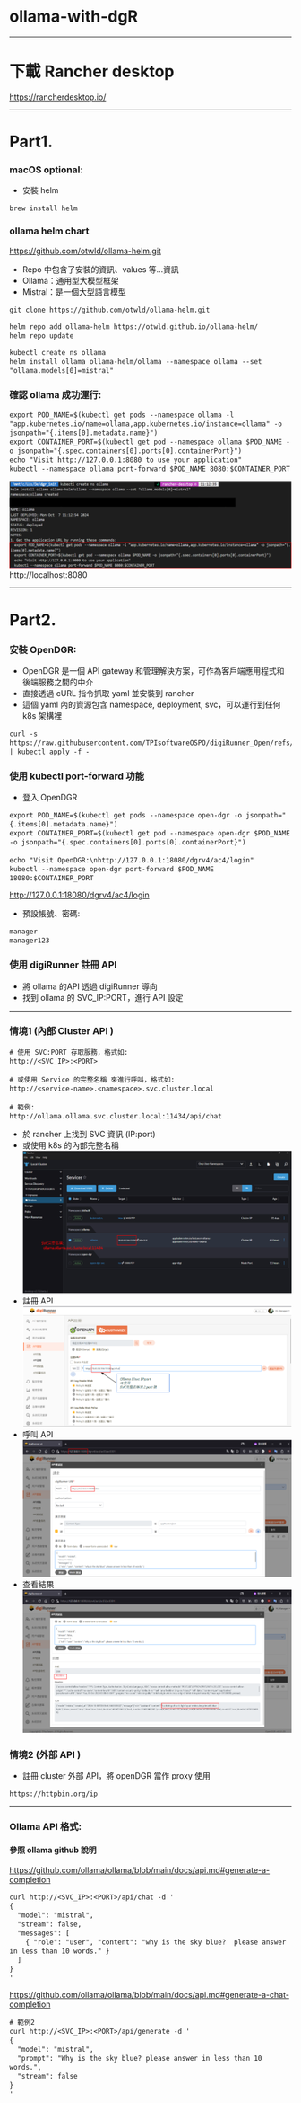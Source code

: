 # ollama-with-dgR
---

# 下載 Rancher desktop
https://rancherdesktop.io/

---
# Part1.
### macOS optional:
 - 安裝 helm
```
brew install helm
```
### ollama helm chart
https://github.com/otwld/ollama-helm.git
 - Repo 中包含了安裝的資訊、values 等...資訊
 - Ollama：通用型大模型框架
 - Mistral：是一個大型語言模型
```
git clone https://github.com/otwld/ollama-helm.git
```
```
helm repo add ollama-helm https://otwld.github.io/ollama-helm/
helm repo update
```
```
kubectl create ns ollama
helm install ollama ollama-helm/ollama --namespace ollama --set "ollama.models[0]=mistral"
```

### 確認 ollama 成功運行:
```
export POD_NAME=$(kubectl get pods --namespace ollama -l "app.kubernetes.io/name=ollama,app.kubernetes.io/instance=ollama" -o jsonpath="{.items[0].metadata.name}")
export CONTAINER_PORT=$(kubectl get pod --namespace ollama $POD_NAME -o jsonpath="{.spec.containers[0].ports[0].containerPort}")
echo "Visit http://127.0.0.1:8080 to use your application"
kubectl --namespace ollama port-forward $POD_NAME 8080:$CONTAINER_PORT
```
![forward1](image/port-forward1.png)
http://localhost:8080

---
# Part2.
### 安裝 OpenDGR:
 - OpenDGR 是一個 API gateway 和管理解決方案，可作為客戶端應用程式和後端服務之間的中介
 - 直接透過 cURL 指令抓取 yaml 並安裝到 rancher
 - 這個 yaml 內的資源包含 namespace, deployment, svc，可以運行到任何 k8s 架構裡
```
curl -s https://raw.githubusercontent.com/TPIsoftwareOSPO/digiRunner_Open/refs/heads/master/manifest/open_dgr.yaml | kubectl apply -f -
```

### 使用 kubectl port-forward 功能
 - 登入 OpenDGR 
```
export POD_NAME=$(kubectl get pods --namespace open-dgr -o jsonpath="{.items[0].metadata.name}")
export CONTAINER_PORT=$(kubectl get pod --namespace open-dgr $POD_NAME -o jsonpath="{.spec.containers[0].ports[0].containerPort}")

echo "Visit OpenDGR:\nhttp://127.0.0.1:18080/dgrv4/ac4/login"
kubectl --namespace open-dgr port-forward $POD_NAME 18080:$CONTAINER_PORT
```
http://127.0.0.1:18080/dgrv4/ac4/login

 - 預設帳號、密碼:
```
manager
manager123
```

### 使用 digiRunner 註冊 API
 - 將 ollama 的API 透過 digiRunner 導向
 - 找到 ollama 的 SVC_IP:PORT，進行 API 設定

---

### 情境1 (內部 Cluster API )
```
# 使用 SVC:PORT 存取服務，格式如:
http://<SVC_IP>:<PORT>

# 或使用 Service 的完整名稱 來進行呼叫，格式如:
http://<service-name>.<namespace>.svc.cluster.local

# 範例:
http://ollama.ollama.svc.cluster.local:11434/api/chat
```
 - 於 rancher 上找到 SVC 資訊 (IP:port)
 - 或使用 k8s 的內部完整名稱
![svc1](image/svc1.png)
 - 註冊 API
![api1](image/api1.png)
 - 呼叫 API
![api2](image/api2.png)
 - 查看結果
![api3](image/api3.png)
### 情境2 (外部 API )
 - 註冊 cluster 外部 API，將 openDGR 當作 proxy 使用
```
https://httpbin.org/ip
```

---

### Ollama API 格式:
#### 參照 ollama github 說明
https://github.com/ollama/ollama/blob/main/docs/api.md#generate-a-completion
```
curl http://<SVC_IP>:<PORT>/api/chat -d '
{
  "model": "mistral",
  "stream": false,
  "messages": [
    { "role": "user", "content": "why is the sky blue?  please answer in less than 10 words." }
  ]
}
'
```
https://github.com/ollama/ollama/blob/main/docs/api.md#generate-a-chat-completion
```
# 範例2
curl http://<SVC_IP>:<PORT>/api/generate -d '
{
  "model": "mistral",
  "prompt": "Why is the sky blue? please answer in less than 10 words.",
  "stream": false
}
'
```
